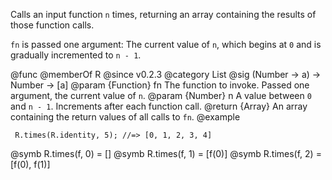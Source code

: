Calls an input function `n` times, returning an array containing the results
of those function calls.

`fn` is passed one argument: The current value of `n`, which begins at `0`
and is gradually incremented to `n - 1`.

@func
@memberOf R
@since v0.2.3
@category List
@sig (Number -> a) -> Number -> [a]
@param {Function} fn The function to invoke. Passed one argument, the current value of `n`.
@param {Number} n A value between `0` and `n - 1`. Increments after each function call.
@return {Array} An array containing the return values of all calls to `fn`.
@example

     R.times(R.identity, 5); //=> [0, 1, 2, 3, 4]
@symb R.times(f, 0) = []
@symb R.times(f, 1) = [f(0)]
@symb R.times(f, 2) = [f(0), f(1)]
